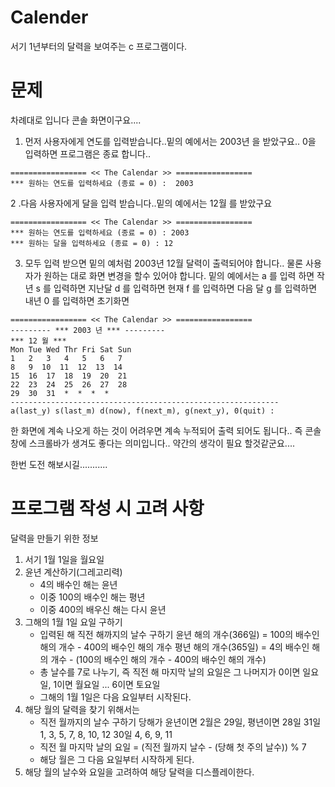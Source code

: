 # Calender
서기 1년부터의 달력을 보여주는 c 프로그램이다.

# 문제
차례대로 입니다 콘솔 화면이구요....

1. 먼저 사용자에게 연도를 입력받습니다..밑의 예에서는 2003년 을 받았구요..
0을 입력하면 프로그램은 종료 합니다..

```
================= << The Calendar >> =================
*** 원하는 연도를 입력하세요 (종료 = 0) :  2003
```

2 .다음 사용자에게 달을 입력 받습니다..밑의 예에서는 12월 를 받았구요
```
================= << The Calendar >> =================
*** 원하는 연도를 입력하세요 (종료 = 0) : 2003
*** 원하는 달을 입력하세요 (종료 = 0) : 12
```

3. 모두 입력 받으면 밑의 예처럼 2003년 12월 달력이 출력되어야 합니다..
물론 사용자가 원하는 대로 화면 변경을 할수 있어야 합니다.
밑의 예에서는 a 를 입력 하면 작년 s 를 입력하면 지난달 d 를 입력하면 현재
f 를 입력하면 다음 달   g 를 입력하면 내년     0 를 입력하면 초기화면
```
================= << The Calendar >> =================
--------- *** 2003 년 *** ---------
*** 12 월 ***
Mon Tue Wed Thr Fri Sat Sun
1   2   3   4   5   6   7
8   9  10  11  12  13  14
15  16  17  18  19  20  21
22  23  24  25  26  27  28
29  30  31  *  *  *  *
------------------------------------------------------------
a(last_y) s(last_m) d(now), f(next_m), g(next_y), 0(quit) :
```

한 화면에 계속 나오게 하는 것이 어려우면 계속 누적되어 출력 되어도 됩니다..
즉 콘솔창에 스크롤바가 생겨도 좋다는 의미입니다..
약간의 생각이 필요 할것같군요....

한번 도전 해보시길...........


# 프로그램 작성 시 고려 사항
달력을 만들기 위한 정보
 1. 서기 1월 1일을 월요일
 2. 윤년 계산하기(그레고리력)
    - 4의 배수인 해는 윤년
    - 이중 100의 배수인 해는 평년
    - 이중 400의 배우신 해는 다시 윤년
 3. 그해의 1월 1일 요일 구하기
    - 입력된 해 직전 해까지의 날수 구하기
        윤년 해의 개수(366일) = 100의 배수인 해의 개수 - 400의 배수인 해의 개수
        평년 해의 개수(365일) = 4의 배수인 해의 개수 - (100의 배수인 해의 개수 - 400의 배수인 해의 개수)
    - 총 날수를 7로 나누기, 즉 직전 해 마지막 날의 요일은 그 나머지가 0이면 일요일, 1이면 월요일 ... 6이면 토요일
    - 그해의 1월 1일은 다음 요일부터 시작된다.
 4. 해당 월의 달력을 찾기 위해서는
    - 직전 월까지의 날수 구하기
        당해가 윤년이면 2월은 29일, 평년이면 28일
            31일 1, 3, 5, 7, 8, 10, 12
            30일 4, 6, 9, 11
    - 직전 월 마지막 날의 요일 = (직전 월까지 날수 - (당해 첫 주의 날수)) % 7
    - 해당 월은 그 다음 요일부터 시작하게 된다.
 5. 해당 월의 날수와 요일을 고려하여 해당 달력을 디스플레이한다.
 
